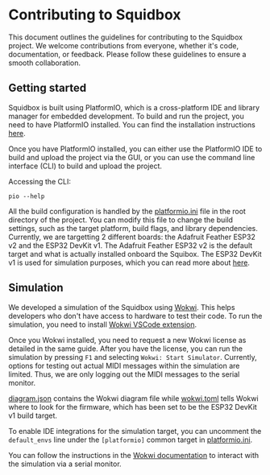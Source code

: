 # Contributing to Squidbox

This document outlines the guidelines for contributing to the Squidbox project. We welcome contributions from everyone, whether it's code, documentation, or feedback. Please follow these guidelines to ensure a smooth collaboration.

## Getting started

Squidbox is built using PlatformIO, which is a cross-platform IDE and library manager for embedded development. To build and run the project, you need to have PlatformIO installed. You can find the installation instructions [here](https://platformio.org/install).

Once you have PlatformIO installed, you can either use the PlatformIO IDE to build and upload the project via the GUI, or you can use the command line interface (CLI) to build and upload the project.

Accessing the CLI:

```shell
pio --help
```

All the build configuration is handled by the [platformio.ini](./platformio.ini) file in the root directory of the project. You can modify this file to change the build settings, such as the target platform, build flags, and library dependencies. Currently, we are targetting 2 different boards: the Adafruit Feather ESP32 v2 and the ESP32 DevKit v1. The Adafruit Feather ESP32 v2 is the default target and what is actually installed onboard the Squibox. The ESP32 DevKit v1 is used for simulation purposes, which you can read more about [here](#simulation).

## Simulation

We developed a simulation of the Squidbox using [Wokwi](https://wokwi.com/). This helps developers who don't have access to hardware to test their code. To run the simulation, you need to install [Wokwi VSCode extension](https://docs.wokwi.com/vscode/getting-started#installation).

Once you Wokwi installed, you need to request a new Wokwi license as detailed in the same guide. After you have the license, you can run the simulation by pressing `F1` and selecting `Wokwi: Start Simulator`. Currently, options for testing out actual MIDI messages within the simulation are limited. Thus, we are only logging out the MIDI messages to the serial monitor.

[diagram.json](./diagram.json) contains the Wokwi diagram file while [wokwi.toml](./wokwi.toml) tells Wokwi where to look for the firmware, which has been set to be the ESP32 DevKit v1 build target.

To enable IDE integrations for the simulation target, you can uncomment the `default_envs` line under the `[platformio]` common target in [platformio.ini](./platformio.ini).

You can follow the instructions in the [Wokwi documentation](https://docs.wokwi.com/vscode/project-config#serial-port-forwarding) to interact with the simulation via a serial monitor.
